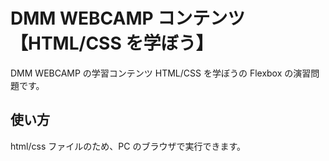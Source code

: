 # DMM WEBCAMP コンテンツ【HTML/CSS を学ぼう】

DMM WEBCAMP の学習コンテンツ HTML/CSS を学ぼうの Flexbox の演習問題です。

## 使い方

html/css ファイルのため、PC のブラウザで実行できます。
